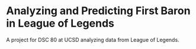# Analyzing and Predicting First Baron in League of Legends

A project for DSC 80 at UCSD analyzing data from League of Legends.
